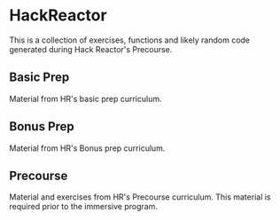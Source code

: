 # HackReactor
This is a collection of exercises, functions and likely random code generated during Hack Reactor's Precourse.

## Basic Prep
Material from HR's basic prep curriculum. 

## Bonus Prep
Material from HR's Bonus prep curriculum.

## Precourse
Material and exercises from HR's Precourse curriculum. This material is required prior to the immersive program.
